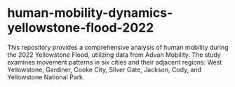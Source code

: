 # human-mobility-dynamics-yellowstone-flood-2022
This repository provides a comprehensive analysis of human mobility during the 2022 Yellowstone Flood, utilizing data from Advan Mobility. The study examines movement patterns in six cities and their adjacent regions: West Yellowstone, Gardiner, Cooke City, Silver Gate, Jackson, Cody, and Yellowstone National Park.
